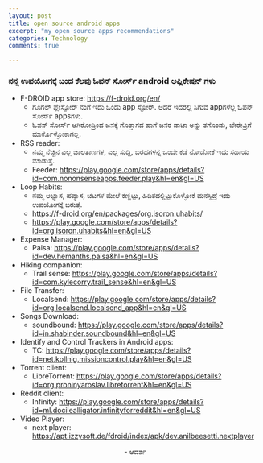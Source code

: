 ```yaml
---
layout: post
title: open source android apps
excerpt: "my open source apps recommendations"
categories: Technology
comments: true

---
```


### ನನ್ನ ಉಪಯೋಗಕ್ಕೆ ಬಂದ ಕೆಲವು ಓಪನ್ ಸೋರ್ಸ್ android ಅಪ್ಲಿಕೇಷನ್ ಗಳು
- F-DROID app store: https://f-droid.org/en/
	- ಗೂಗಲ್ ಪ್ಲೇಸ್ಟೋರ್ ನಂಗೆ ಇದು ಒಂದು app ಸ್ಟೋರ್. ಆದರೆ ಇದರಲ್ಲಿ ಸಿಗುವ appಗಳೆಲ್ಲ ಓಪನ್ ಸೋರ್ಸ್ appsಗಳು.
 	- ಓಪನ್ ಸೋರ್ಸ್ ಆಗಿರೋದ್ರಿಂದ ಜನಕ್ಕೆ ಗೊತ್ತಾಗದ ಹಾಗೆ ಜನರ ಡಾಟಾ ಅನ್ನು ತಗೊಂಡು, ಬೇರೇವ್ರಿಗೆ ಮಾರ್ಕೊಳ್ಳೋಕಾಗಲ್ಲ.  
- RSS reader:
	- ನಮ್ಮ ನೆಚ್ಚಿನ ಎಲ್ಲ ಜಾಲತಾಣಗಳ, ಎಲ್ಲ ಸುದ್ದಿ, ಬರಹಗಳನ್ನ ಒಂದೇ ಕಡೆ ನೋಡೋಕೆ ಇದು ಸಹಾಯ ಮಾಡುತ್ತೆ.
  - Feeder: https://play.google.com/store/apps/details?id=com.nononsenseapps.feeder.play&hl=en&gl=US
- Loop Habits:
	- ನಮ್ಮ ಅಭ್ಯಾಸ, ಹವ್ಯಾಸ, ಚಟಗಳ ಮೇಲೆ ಕಣ್ಣಿಟ್ಟು, ಹಿಡಿತದಲ್ಲಿಟ್ಟುಕೊಳ್ಳೋಕೆ ಮನಸ್ಸಿದ್ರೆ ಇದು ಉಪಯೋಗಕ್ಕೆ ಬರುತ್ತೆ. 
	- https://f-droid.org/en/packages/org.isoron.uhabits/
  - https://play.google.com/store/apps/details?id=org.isoron.uhabits&hl=en&gl=US 	
- Expense Manager:
	- Paisa: https://play.google.com/store/apps/details?id=dev.hemanths.paisa&hl=en&gl=US
- Hiking companion:
  - Trail sense: https://play.google.com/store/apps/details?id=com.kylecorry.trail_sense&hl=en&gl=US
- File Transfer:
	- Localsend: https://play.google.com/store/apps/details?id=org.localsend.localsend_app&hl=en&gl=US
- Songs Download:
	- soundbound: https://play.google.com/store/apps/details?id=in.shabinder.soundbound&hl=en&gl=US
- Identify and Control Trackers in Android apps:
	- TC: https://play.google.com/store/apps/details?id=net.kollnig.missioncontrol.play&hl=en&gl=US
- Torrent client:
	- LibreTorrent: https://play.google.com/store/apps/details?id=org.proninyaroslav.libretorrent&hl=en&gl=US
- Reddit client:
	- Infinity: https://play.google.com/store/apps/details?id=ml.docilealligator.infinityforreddit&hl=en&gl=US
- Video Player:
	- next player: https://apt.izzysoft.de/fdroid/index/apk/dev.anilbeesetti.nextplayer


<p align ="center"> - ಆದರ್ಶ </p>
